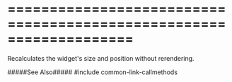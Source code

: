 ===================================================================
===================================================================

<!--shortDescription-->
Recalculates the widget's size and position without rerendering.
<!--/shortDescription-->

<!--fullDescription-->
#####See Also#####
#include common-link-callmethods
<!--/fullDescription-->
